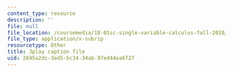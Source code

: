 ```yaml
---
content_type: resource
description: ''
file: null
file_location: /coursemedia/18-01sc-single-variable-calculus-fall-2010/2695a2dc3ed5bc3434ab97ed44ea6f27_60VGKnYBpbg.srt
file_type: application/x-subrip
resourcetype: Other
title: 3play caption file
uid: 2695a2dc-3ed5-bc34-34ab-97ed44ea6f27
---
```

